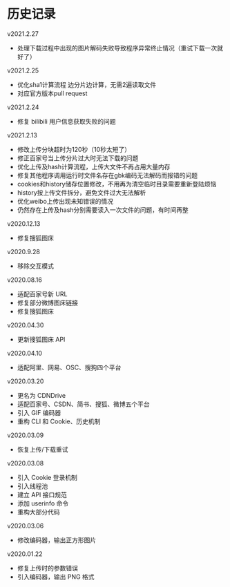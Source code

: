 # 历史记录
v2021.2.27

+   处理下载过程中出现的图片解码失败导致程序异常终止情况（重试下载一次就好了）

v2021.2.25

+   优化sha1计算流程 边分片边计算，无需2遍读取文件
+   对应官方版本pull request

v2021.2.24

+   修复 bilibili 用户信息获取失败的问题

v2021.2.13

+   修改上传分块超时为120秒（10秒太短了）
+   修正百家号当上传分片过大时无法下载的问题
+   优化上传及hash计算流程，上传大文件不再占用大量内存
+   修复其他程序调用运行时文件名存在gbk编码无法解码而报错的问题
+   cookies和history储存位置修改，不用再为清空临时目录需要重新登陆烦恼
+   history按上传文件拆分，避免文件过大无法解析
+   优化weibo上传出现未知错误的情况
+   仍然存在上传及hash分别需要读入一次文件的问题，有时间再整

v2020.12.13

+   修复搜狐图床

v2020.9.28

+   移除交互模式

v2020.08.16

+   适配百家号新 URL
+   修复部分微博图床链接
+   修复搜狐图床

v2020.04.30

+   更新搜狐图床 API

v2020.04.10

+   适配阿里、网易、OSC、搜狗四个平台

v2020.03.20

+   更名为 CDNDrive
+   适配百家号、CSDN、简书、搜狐、微博五个平台
+   引入 GIF 编码器
+   重构 CLI 和 Cookie、历史机制

v2020.03.09

+   恢复上传/下载重试

v2020.03.08

+   引入 Cookie 登录机制
+   引入线程池
+   建立 API 接口规范
+   添加 userinfo 命令
+   重构大部分代码

v2020.03.06

+   修改编码器，输出正方形图片

v2020.01.22

+   修复上传时的参数错误
+   引入编码器，输出 PNG 格式